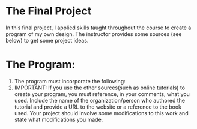 # The Final Project
In this final project, I applied skills taught throughout the course to create a program of my own design. The instructor provides some sources (see below) to get some project ideas. 
# The Program: 
1. The program must incorporate the following:
2. IMPORTANT: If you use the other sources(such as online tutorials) to create your program, you must reference, in your comments, what you used. Include the name of the organization/person
   who authored the tutorial and provide a URL to the website or a reference to the book used. Your project should involve some modifications to this work and state what modifications you made.
   

